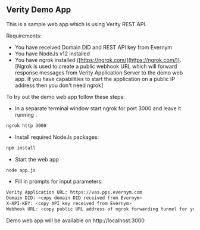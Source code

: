 ## Verity Demo App

This is a sample web app which is using Verity REST API.

Requirements:
- You have received Domain DID and REST API key from Evernym
- You have NodeJs v12 installed
- You have ngrok installed ([https://ngrok.com/](https://ngrok.com/)). [Ngrok is used to create a public webhook URL which will forward response messages from Verity Application Server to the demo web app. If you have capabilities to start the application on a public IP address then you don't need ngrok]

To try out the  demo web app follow these steps:

- In a separate terminal window start ngrok for port 3000 and leave it running :
```sh
ngrok http 3000
```
- Install required NodeJs packages:
```sh
npm install
```
- Start the web app
```sh
node app.js
```

- Fill in prompts for input parameters:
```sh
Verity Application URL: https://vas.pps.evernym.com
Domain DID: <copy domain DID received from Evernym>
X-API-KEY: <copy API key received from Evernym>
Webhook URL: <copy public URL address of ngrok forwarding tunnel for your local port 3000>
```

Demo web app will be available on http://localhost:3000
